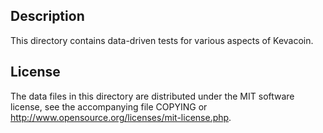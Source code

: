 Description
------------

This directory contains data-driven tests for various aspects of Kevacoin.

License
--------

The data files in this directory are distributed under the MIT software
license, see the accompanying file COPYING or
http://www.opensource.org/licenses/mit-license.php.

